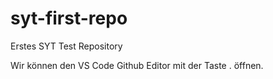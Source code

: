 # syt-first-repo
Erstes SYT Test Repository

Wir können den VS Code Github Editor mit der Taste . öffnen.
